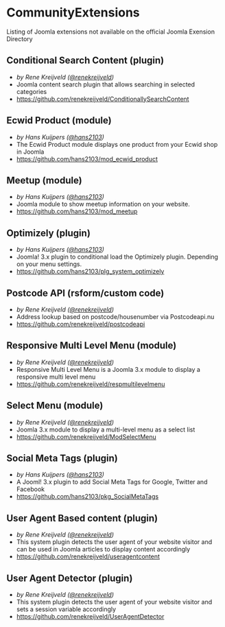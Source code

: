 # CommunityExtensions
Listing of Joomla extensions not available on the official Joomla Exension Directory

## Conditional Search Content (plugin)
- _by Rene Kreijveld ([@renekreijveld](https://github.com/renekreijveld))_
- Joomla content search plugin that allows searching in selected categories
- https://github.com/renekreijveld/ConditionallySearchContent

## Ecwid Product (module)
- _by Hans Kuijpers ([@hans2103](https://github.com/hans2103))_
- The Ecwid Product module displays one product from your Ecwid shop in Joomla
- https://github.com/hans2103/mod_ecwid_product

## Meetup (module)
- _by Hans Kuijpers ([@hans2103](https://github.com/hans2103))_
- Joomla module to show meetup information on your website.
- https://github.com/hans2103/mod_meetup

## Optimizely (plugin)
- _by Hans Kuijpers ([@hans2103](https://github.com/hans2103))_
- Joomla! 3.x plugin to conditional load the Optimizely plugin. Depending on your menu settings.
- https://github.com/hans2103/plg_system_optimizely

## Postcode API (rsform/custom code)
- _by Rene Kreijveld ([@renekreijveld](https://github.com/renekreijveld))_
- Address lookup based on postcode/housenumber via Postcodeapi.nu
- https://github.com/renekreijveld/postcodeapi
 
## Responsive Multi Level Menu (module)
- _by Rene Kreijveld ([@renekreijveld](https://github.com/renekreijveld))_
- Responsive Multi Level Menu is a Joomla 3.x module to display a responsive multi level menu
- https://github.com/renekreijveld/respmultilevelmenu

## Select Menu (module)
- _by Rene Kreijveld ([@renekreijveld](https://github.com/renekreijveld))_
- Joomla 3.x module to display a multi-level menu as a select list
- https://github.com/renekreijveld/ModSelectMenu

## Social Meta Tags (plugin)
- _by Hans Kuijpers ([@hans2103](https://github.com/hans2103))_
- A Jooml! 3.x plugin to add Social Meta Tags for Google, Twitter and Facebook
- https://github.com/hans2103/pkg_SocialMetaTags

## User Agent Based content (plugin)
- _by Rene Kreijveld ([@renekreijveld](https://github.com/renekreijveld))_
- This system plugin detects the user agent of your website visitor and can be used in Joomla articles to display content accordingly
- https://github.com/renekreijveld/useragentcontent

## User Agent Detector (plugin)
- _by Rene Kreijveld ([@renekreijveld](https://github.com/renekreijveld))_
- This system plugin detects the user agent of your website visitor and sets a session variable accordingly
- https://github.com/renekreijveld/UserAgentDetector
